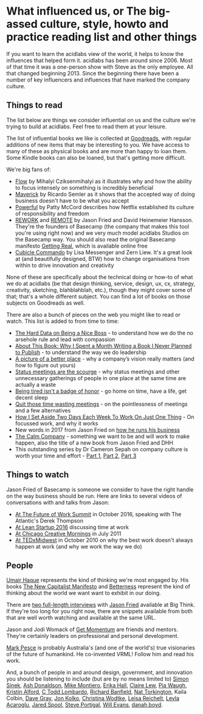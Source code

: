 # What influenced us, or The big-assed culture, style, howto and practice reading list and other things

If you want to learn the acidlabs view of the world, it helps to know the influences that helped form it. acidlabs has been around since 2006. Most of that time it was a one-person show with Steve as the only employee. All that changed beginning 2013. Since the beginning there have been a number of key influencers and influences that have marked the company culture.

## Things to read
The list below are things we consider influential on us and the culture we're trying to build at acidlabs. Feel free to read them at your leisure.

The list of influential books we like is collected at [Goodreads](https://www.goodreads.com/review/list/3178326-stephen-collins?shelf=business-culture-reading-list), with regular additions of new items that may be interesting to you. We have access to many of these as physical books and are more than happy to loan them. Some Kindle books can also be loaned, but that's getting more difficult.

We're big fans of:
* [Flow](https://www.goodreads.com/book/show/117101.Flow) by Mihalyi Cziksenmihalyi as it illustrates why and how the ability to focus intensely on something is incredibly beneficial
* [Maverick](https://www.goodreads.com/book/show/32994.Maverick) by Ricardo Semler as it shows that the accepted way of doing business doesn't have to be what you accept
* [Powerful](https://www.goodreads.com/book/show/36417234-powerful) by Patty McCord describes how Netflix established its culture of responsibility and freedom
* [REWORK](https://37signals.com/rework) and [REMOTE](https://37signals.com/remote) by Jason Fried and David Heinemeier Hansson. They're the founders of Basecamp (the company that makes this tool you're using right now) and we very much model acidlabs Studios on the Basecamp way. You should also read the original Basecamp manifesto [Getting Real](https://gettingreal.37signals.com/), which is available online free
* [Cubicle Commando](https://www.goodreads.com/book/show/6997692-cubicle-commando) by Lisa Messenger and Zern Liew. It's a great look at (and beautifully designed, BTW) how to change organisations from within to drive innovation and creativity

None of these are specifically about the technical doing or how-to of what we do at acidlabs (be that design thinking, service, design, ux, cx, strategy, creativity, sketching, blahblahblah, etc.), though they might cover some of that; that's a whole different subject. You can find a lot of books on those subjects on Goodreads as well.

There are also a bunch of pieces on the web you might like to read or watch. This list is added to from time to time:
* [The Hard Data on Being a Nice Boss](https://hbr.org/2014/11/the-hard-data-on-being-a-nice-boss) - to understand how we do the no arsehole rule and lead with compassion
* [About This Book: Why I Spent a Month Writing a Book I Never Planned to Publish](https://medium.com/leadership-in-the-age-of-rage/about-this-book-28a7ea4cde88#.haj1ou5rz) - to understand the way we do leadership
* [A picture of a better place](https://m.signalvnoise.com/a-picture-of-a-better-place-c3f39017ac35) - why a company’s vision really matters (and how to figure out yours)
* [Status meetings are the scourge](https://m.signalvnoise.com/status-meetings-are-the-scourge-39f49267ca90) - why status meetings and other unnecessary gatherings of people in one place at the same time are actually a waste
* [Being tired isn't a badge of honor](https://m.signalvnoise.com/being-tired-isn-t-a-badge-of-honor-fa6d4c8cff4e) - go home on time, have a life, get decent sleep
* [Quit those time wasting meetings](http://www.huffingtonpost.com.au/2017/02/08/quit-those-time-wasting-meetings/) - on the pointlessness of meetings and a few alternatives
* [How I Set Aside Two Days Each Week To Work On Just One Thing](https://www.fastcompany.com/3068137/work-smart/how-i-set-aside-two-days-each-week-to-work-on-just-one-thing) - On focussed work, and why it works
* New words in 2017 from Jason Fried on [how he runs his business](https://medium.com/strong-words/dont-let-it-get-out-of-control-9da8b517d7d2)
* [The Calm Company](https://m.signalvnoise.com/the-calm-company-our-next-book-d0ed917cc457) - something we want to be and will work to make happen, also the title of a new book from Jason Fried and DHH 
* This outstanding series by Dr Cameron Sepah on company culture is worth your time and effort - [Part 1](https://worldpositive.com/your-companys-culture-is-who-you-hire-fire-and-promote-c69f84902983), [Part 2](https://medium.com/@DrSepah/your-company-culture-is-who-you-hire-fire-promote-part-2-anatomy-of-an-asshole-dba4f801b9f5), [Part 3](https://medium.com/@DrSepah/your-company-culture-is-who-you-hire-fire-promote-part-2-anatomy-of-an-asshole-dba4f801b9f5)

## Things to watch
Jason Fried of Basecamp is someone we consider to have the right handle on the way business should be run. Here are links to several videos of conversations with and talks from Jason:
* [At The Future of Work Summit](https://youtu.be/Qlc7IZuXsfY) in October 2016, speaking with The Atlantic's Derek Thompson
* [At Lean Startup 2016](https://youtu.be/r_cc-JrTe38) discussing time at work
* [At Chicago Creative Mornings](https://youtu.be/UZGS_IOPZpk) in July 2011
* [At TEDxMidwest](https://youtu.be/5XD2kNopsUs) in October 2010 on why the best work doesn't always happen at work (and why we work the way we do)

## People
[Umair Haque](https://medium.com/@umairh) represents the kind of thinking we're most engaged by. His books [The New Capitalist Manifesto](https://www.goodreads.com/book/show/9317923-the-new-capitalist-manifesto) and [Betterness](https://www.goodreads.com/book/show/13274256-betterness) represent the kind of thinking about the world we want want to exhibit in our doing.

There are [two full-length interviews](http://bigthink.com/experts/jasonfried) with [Jason Fried](https://medium.com/@jasonfried/) available at Big Think. If they're too long for you right now, there are snippets available from both that are well worth watching and available at the same URL.

Jason and Jodi Womack of [Get Momentum](https://getmomentum.com/) are friends and mentors. They're certainly leaders on professional and personal development.

[Mark Pesce](https://twitter.com/mpesce) is probably Australia's (and one of the world's) true visionaries of the future of humankind. He co-invented VRML! Follow him and read his work.

And, a bunch of people in and around design, government, and innovation you should be listening to include (but are by no means limited to) [Simon Sinek](https://twitter.com/simonsinek), [Ash Donaldson](https://twitter.com/ashdonaldson), [Mike Montiero](https://medium.com/@monteiro), [Erika Hall](https://twitter.com/mulegirl), [Claire Lew](https://medium.com/@cjlew23), [Pia Waugh](https://twitter.com/piawaugh), [Kristin Alford](https://twitter.com/kristinalford), [C Todd Lombardo](https://medium.com/@iamctodd), [Richard Banfield](https://medium.com/@freshtilledsoil), [Nat Torkington](https://www.oreilly.com/topics/four-short-links), Kaila Colbin, [Dave Gray](https://medium.com/@davegray), [Jon Kolko](http://www.jonkolko.com/), [Christina Wodtke](https://medium.com/@cwodtke), [Leisa Reichelt](https://twitter.com/leisa), [Leyla Acaroglu](https://twitter.com/LeylaAcaroglu), [Jared Spool](https://medium.com/@jmspool), [Steve Portigal](https://twitter.com/steveportigal), [Will Evans](https://twitter.com/semanticwill), [danah boyd](https://medium.com/@zephoria).
